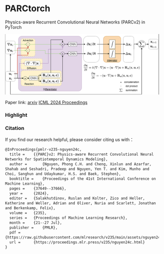 # PARCtorch
Physics-aware Recurrent Convolutional Neural Networks (PARCv2) in PyTorch

![PARCv2](doc/arch.png)

Paper link: [arxiv](https://arxiv.org/abs/2402.12503) [ICML 2024 Proceedings](https://proceedings.mlr.press/v235/nguyen24c.html)

### Highlight


### Citation

If you find our research helpful, please consider citing us with：
```
@InProceedings{pmlr-v235-nguyen24c,
  title = 	 {{PARC}v2: Physics-aware Recurrent Convolutional Neural Networks for Spatiotemporal Dynamics Modeling},
  author =       {Nguyen, Phong C.H. and Cheng, Xinlun and Azarfar, Shahab and Seshadri, Pradeep and Nguyen, Yen T. and Kim, Munho and Choi, Sanghun and Udaykumar, H.S. and Baek, Stephen},
  booktitle = 	 {Proceedings of the 41st International Conference on Machine Learning},
  pages = 	 {37649--37666},
  year = 	 {2024},
  editor = 	 {Salakhutdinov, Ruslan and Kolter, Zico and Heller, Katherine and Weller, Adrian and Oliver, Nuria and Scarlett, Jonathan and Berkenkamp, Felix},
  volume = 	 {235},
  series = 	 {Proceedings of Machine Learning Research},
  month = 	 {21--27 Jul},
  publisher =    {PMLR},
  pdf = 	 {https://raw.githubusercontent.com/mlresearch/v235/main/assets/nguyen24c/nguyen24c.pdf},
  url = 	 {https://proceedings.mlr.press/v235/nguyen24c.html}
}
```
